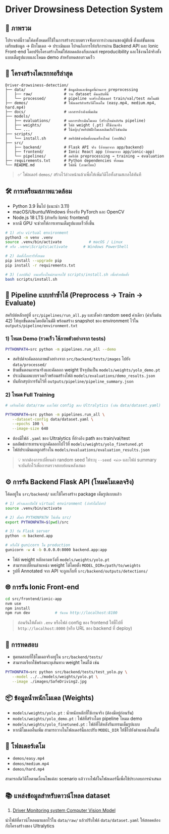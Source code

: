 # Driver Drowsiness Detection System

## 🧭 ภาพรวม

โปรเจกต์นี้รวมโค้ดทั้งหมดที่ใช้ในการสร้างระบบตรวจจับอาการง่วงนอนของผู้ขับขี่ ตั้งแต่ขั้นตอนเตรียมข้อมูล → ฝึกโมเดล → ประเมินผล ไปจนถึงการให้บริการผ่าน Backend API และ Ionic Front-end โดยปรับโครงสร้างใหม่ให้สอดคล้องกับเกณฑ์ reproducibility และใช้งานได้จริงทั้งแบบเต็มรูปแบบและโหมด demo สำหรับทดสอบรวดเร็ว

## 📂 โครงสร้างไดเรกทอรีล่าสุด

```text
Driver-drowsiness-detection/
├── data/                 # ข้อมูลดิบและข้อมูลที่ผ่านการ preprocessing
│   ├── raw/              # วาง dataset ต้นฉบับที่นี่
│   └── processed/        # pipeline จะสร้างโฟลเดอร์ train/val/test อัตโนมัติ
├── demos/                # โฟลเดอร์สำหรับวิดีโอเดโม (easy.mp4, medium.mp4, hard.mp4)
├── docs/                 # เอกสารอ้างอิงเพิ่มเติม
├── models/
│   ├── evaluations/      # ผลการประเมินโมเดล (สร้างใหม่หลังรัน pipeline)
│   ├── weights/          # ไฟล์ weight (.pt) ที่ใช้งานจริง
│   └── ...               # โน้ตบุ๊ก/สคริปต์ฝึกโมเดลเดิมเก็บไว้เช่นเดิม
├── scripts/
│   └── install.sh        # สคริปต์ช่วยติดตั้งบนเครื่องใหม่ (ออปชัน)
├── src/
│   ├── backend/          # Flask API จริง (ย้ายมาจาก app/backend)
│   ├── frontend/         # Ionic React app (ย้ายมาจาก app/ionic-app)
│   └── pipelines/        # สคริปต์ preprocessing → training → evaluation
├── requirements.txt      # Python dependencies ทั้งหมด
└── README.md             # ไฟล์นี้ (ภาษาไทย)
```

> ✅ โฟลเดอร์ `demos/` สร้างไว้ล่วงหน้าแล้วเพื่อให้เพิ่มวิดีโอทั้งสามสเกลได้ทันที

## 🛠️ การเตรียมสภาพแวดล้อม

- Python 3.9 ขึ้นไป (แนะนำ 3.11)
- macOS/Ubuntu/Windows ที่รองรับ PyTorch และ OpenCV
- Node.js 18 LTS (สำหรับ Ionic frontend)
- หากมี GPU จะช่วยให้การเทรนเต็มรูปแบบเร็วยิ่งขึ้น

```bash
# 1) สร้าง virtual environment
python3 -m venv .venv
source .venv/bin/activate            # macOS / Linux
# หรือ .venv\Scripts\activate       # Windows PowerShell

# 2) ติดตั้งไลบรารีทั้งหมด
pip install --upgrade pip
pip install -r requirements.txt

# 3) (ออปชัน) บนเครื่องใหม่สามารถใช้ scripts/install.sh เพื่อช่วยติดตั้ง
bash scripts/install.sh
```

## 🔁 Pipeline แบบทำซ้ำได้ (Preprocess → Train → Evaluate)

สคริปต์หลักอยู่ที่ `src/pipelines/run_all.py` และตั้งค่า random seed ค่าเดียว (ค่าเริ่มต้น 42) ให้ทุกขั้นตอนโดยอัตโนมัติ พร้อมสร้าง snapshot ของ environment ไว้ใน `outputs/pipeline/environment.txt`

### 1) โหมด Demo (รวดเร็ว ใช้ภาพตัวอย่างจาก tests)

```bash
PYTHONPATH=src python -m pipelines.run_all --demo
```

- สคริปต์จะคัดลอกภาพตัวอย่างจาก `src/backend/tests/images` ไปยัง `data/processed/`
- ข้ามขั้นตอนเทรนจริงและคัดลอก weight ปัจจุบันเป็น `models/weights/yolo_demo.pt`
- ประเมินผลแบบรวดเร็วพร้อมสร้างไฟล์ `models/evaluations/demo_results.json`
- บันทึกสรุปการรันไว้ที่ `outputs/pipeline/pipeline_summary.json`

### 2) โหมด Full Training

```bash
# เตรียมไฟล์ data/raw และไฟล์ config ของ Ultralytics (เช่น data/dataset.yaml)

PYTHONPATH=src python -m pipelines.run_all \
   --dataset-config data/dataset.yaml \
   --epochs 100 \
   --image-size 640
```

- ต้องมีไฟล์ `.yaml` ของ Ultralytics ที่อ้างอิง path ของ train/val/test
- ผลลัพธ์การเทรนจะถูกคัดลอกไปไว้ที่ `models/weights/yolo_finetuned.pt`
- ไฟล์ประเมินผลถูกสร้างใน `models/evaluations/evaluation_results.json`

> 💡 หากต้องการเปลี่ยนค่า random seed ให้ระบุ `--seed <ค่า>` และไฟล์ summary จะบันทึกไว้เพื่อการตรวจสอบย้อนหลังเสมอ

## ⚙️ การรัน Backend Flask API (โหมดโมเดลจริง)

โค้ดอยู่ใน `src/backend/` และใช้โครงสร้าง package เต็มรูปแบบแล้ว

```bash
# 1) สร้างและเปิดใช้ virtual environment (ถ้ายังไม่ได้ทำ)
source .venv/bin/activate

# 2) ตั้งค่า PYTHONPATH ให้เห็น src/
export PYTHONPATH=$(pwd)/src

# 3) รัน Flask server
python -m backend.app

# หรือใช้ gunicorn ใน production
gunicorn -w 4 -b 0.0.0.0:8000 backend.app:app
```

- ไฟล์ weight หลักคาดหวังที่ `models/weights/yolo.pt`
- สามารถเปลี่ยนตำแหน่ง weight ได้โดยตั้ง `MODEL_DIR=/path/to/weights`
- รูปที่ Annotated จาก API จะถูกเก็บที่ `src/backend/outputs/detections/`

## 🌐 การรัน Ionic Front-end

```bash
cd src/frontend/ionic-app
nvm use
npm install
npm run dev           # รันบน http://localhost:8100
```

> ก่อนรันให้ตั้งค่า `.env` หรือไฟล์ config ของ frontend ให้ชี้ไปที่ `http://localhost:8000` (หรือ URL ของ backend ที่ deploy)

## 🧪 การทดสอบ

- ชุดทดสอบที่ใช้โมเดลจริงอยู่ใน `src/backend/tests/`
- สามารถเรียกใช้พร้อมระบุเส้นทาง weight ใหม่ได้ เช่น

```bash
PYTHONPATH=src python src/backend/tests/test_yolo.py \
   --model ../../models/weights/yolo.pt \
   --image ./images/SafeDriving2.jpg
```

## 📦 ข้อมูลน้ำหนักโมเดล (Weights)

- `models/weights/yolo.pt`       : น้ำหนักหลักที่ใช้งานจริง (ต้องมีอยู่ก่อนรัน)
- `models/weights/yolo_demo.pt`  : ไฟล์ที่สร้างโดย pipeline โหมด demo
- `models/weights/yolo_finetuned.pt` : ไฟล์ที่ได้หลังรันเทรนเต็มรูปแบบ
- หากมีโมเดลอื่นเพิ่ม สามารถวางในโฟลเดอร์นี้และปรับ `MODEL_DIR` ให้ชี้ไปยังตำแหน่งใหม่ได้

## 🎥 โฟลเดอร์เดโม

- `demos/easy.mp4`
- `demos/medium.mp4`
- `demos/hard.mp4`

สามารถอัดวิดีโอตามเงื่อนไขแต่ละ scenario แล้ววางไฟล์ในโฟลเดอร์นี้เพื่อใช้ประกอบการนำเสนอ

## 📚 แหล่งข้อมูลสำหรับดาวน์โหลด dataset

1. [Driver Monitoring system Computer Vision Model](https://universe.roboflow.com/driver-monitoring-system-woxvc/driver-monitoring-system-v0mei)

นำไฟล์ที่ดาวน์โหลดมาแตกไว้ใน `data/raw/` แล้วปรับไฟล์ `data/dataset.yaml` ให้สอดคล้องกับโครงสร้างของ Ultralytics
